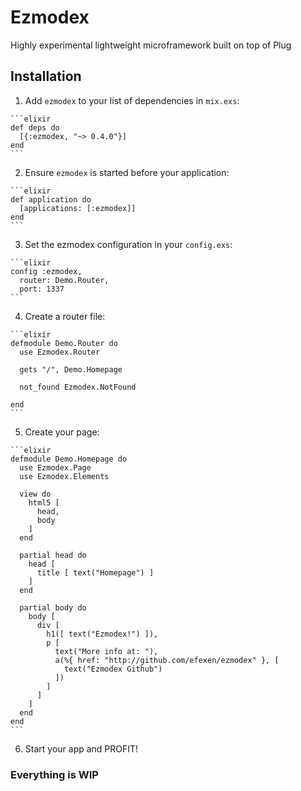 # Ezmodex

Highly experimental lightweight microframework built on top of Plug

## Installation

  1. Add `ezmodex` to your list of dependencies in `mix.exs`:

    ```elixir
    def deps do
      [{:ezmodex, "~> 0.4.0"}]
    end
    ```

  2. Ensure `ezmodex` is started before your application:

    ```elixir
    def application do
      [applications: [:ezmodex]]
    end
    ```
  3. Set the ezmodex configuration in your `config.exs`:

    ```elixir
    config :ezmodex,
      router: Demo.Router,
      port: 1337
    ```

  4. Create a router file:

    ```elixir
    defmodule Demo.Router do
      use Ezmodex.Router

      gets "/", Demo.Homepage

      not_found Ezmodex.NotFound

    end
    ```

  5. Create your page:

    ```elixir
    defmodule Demo.Homepage do
      use Ezmodex.Page
      use Ezmodex.Elements

      view do
        html5 [
          head,
          body
        ]
      end

      partial head do
        head [
          title [ text("Homepage") ]
        ]
      end

      partial body do
        body [
          div [
            h1([ text("Ezmodex!") ]),
            p [
              text("More info at: "),
              a(%{ href: "http://github.com/efexen/ezmodex" }, [
                text("Ezmodex Github")
              ])
            ]
          ]
        ]
      end
    end
    ```

  6. Start your app and PROFIT!

### Everything is WIP
